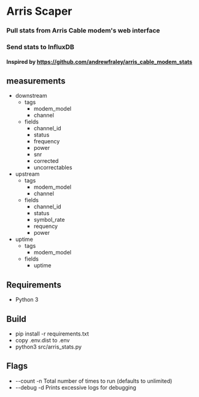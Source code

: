 
# Arris Scaper

### Pull stats from Arris Cable modem's web interface
### Send stats to InfluxDB

#### Inspired by https://github.com/andrewfraley/arris_cable_modem_stats

## measurements
- downstream
  - tags
    - modem_model
    - channel
  - fields
    - channel_id
    - status
    - frequency
    - power
    - snr
    - corrected
    - uncorrectables
- upstream
  - tags
    - modem_model
    - channel
  - fields
    - channel_id
    - status
    - symbol_rate
    - requency
    - power
- uptime
  - tags
    - modem_model
  - fields
    - uptime

## Requirements
- Python 3

## Build
- pip install -r requirements.txt
- copy .env.dist to .env
- python3 src/arris_stats.py

## Flags
- --count -n Total number of times to run (defaults to unlimited)
- --debug -d Prints excessive logs for debugging
